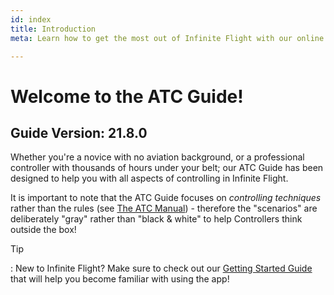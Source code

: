 ```yaml
---
id: index
title: Introduction
meta: Learn how to get the most out of Infinite Flight with our online documentation.

---
```


# Welcome to the ATC Guide!



## Guide Version: 21.8.0



Whether you're a novice with no aviation background, or a professional controller with thousands of hours under your belt; our ATC Guide has been designed to help you with all aspects of controlling in Infinite Flight. 



It is important to note that the ATC Guide focuses on *controlling techniques* rather than the rules (see [The ATC Manual](/guide/atc-manual)) - therefore the "scenarios" are deliberately "gray" rather than "black & white" to help Controllers think outside the box!



Tip

: New to Infinite Flight? Make sure to check out our [Getting Started Guide](/guide/getting-started#welcome-to-the-infinite-flight-user-guide!) that will help you become familiar with using the app!